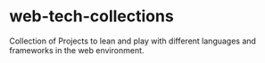 # web-tech-collections
Collection of Projects to lean and play with different languages and frameworks in the web environment.  
